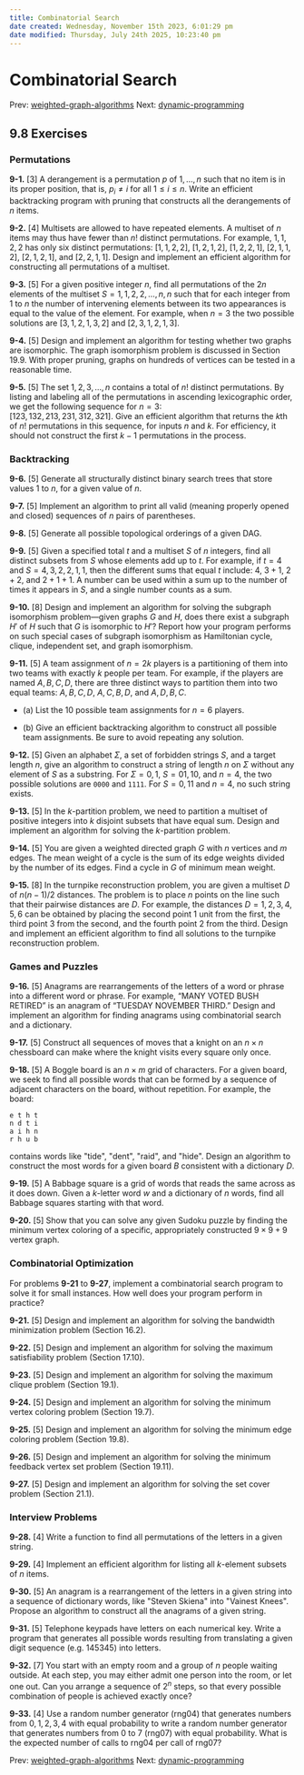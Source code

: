 ```yaml
---
title: Combinatorial Search
date created: Wednesday, November 15th 2023, 6:01:29 pm
date modified: Thursday, July 24th 2025, 10:23:40 pm
---
```


# Combinatorial Search

Prev: [weighted-graph-algorithms](weighted-graph-algorithms.md)
Next: [dynamic-programming](dynamic-programming.md)

## 9.8 Exercises

### Permutations

**9-1.** [3] A derangement is a permutation $p$ of ${1, \dots, n}$ such that no item is in its proper position, that is, $p_i \ne i$ for all $1 \le i \le n$. Write an efficient backtracking program with pruning that constructs all the derangements of $n$ items.

**9-2.** [4] Multisets are allowed to have repeated elements. A multiset of $n$ items may thus have fewer than $n!$ distinct permutations. For example, ${1, 1, 2, 2}$ has only six distinct permutations: $[1,1,2,2]$, $[1,2,1,2]$, $[1,2,2,1]$, $[2,1,1,2]$, $[2,1,2,1]$, and $[2,2,1,1]$. Design and implement an efficient algorithm for constructing all permutations of a multiset.

**9-3.** [5] For a given positive integer $n$, find all permutations of the $2n$ elements of the multiset $S = {1, 1, 2, 2, \dots, n, n}$ such that for each integer from $1$ to $n$ the number of intervening elements between its two appearances is equal to the value of the element. For example, when $n = 3$ the two possible solutions are $[3,1,2,1,3,2]$ and $[2,3,1,2,1,3]$.

**9-4.** [5] Design and implement an algorithm for testing whether two graphs are isomorphic. The graph isomorphism problem is discussed in Section 19.9. With proper pruning, graphs on hundreds of vertices can be tested in a reasonable time.

**9-5.** [5] The set ${1,2,3,\dots,n}$ contains a total of $n!$ distinct permutations. By listing and labeling all of the permutations in ascending lexicographic order, we get the following sequence for $n=3$:  
$[123,132,213,231,312,321]$. Give an efficient algorithm that returns the $k$th of $n!$ permutations in this sequence, for inputs $n$ and $k$. For efficiency, it should not construct the first $k - 1$ permutations in the process.

### Backtracking

**9-6.** [5] Generate all structurally distinct binary search trees that store values $1$ to $n$, for a given value of $n$.

**9-7.** [5] Implement an algorithm to print all valid (meaning properly opened and closed) sequences of $n$ pairs of parentheses.

**9-8.** [5] Generate all possible topological orderings of a given DAG.

**9-9.** [5] Given a specified total $t$ and a multiset $S$ of $n$ integers, find all distinct subsets from $S$ whose elements add up to $t$. For example, if $t = 4$ and $S = {4, 3, 2, 2, 1, 1}$, then the different sums that equal $t$ include: $4$, $3+1$, $2+2$, and $2+1+1$. A number can be used within a sum up to the number of times it appears in $S$, and a single number counts as a sum.

**9-10.** [8] Design and implement an algorithm for solving the subgraph isomorphism problem—given graphs $G$ and $H$, does there exist a subgraph $H'$ of $H$ such that $G$ is isomorphic to $H'$? Report how your program performs on such special cases of subgraph isomorphism as Hamiltonian cycle, clique, independent set, and graph isomorphism.

**9-11.** [5] A team assignment of $n = 2k$ players is a partitioning of them into two teams with exactly $k$ people per team. For example, if the players are named ${A, B, C, D}$, there are three distinct ways to partition them into two equal teams: ${{A,B},{C,D}}$, ${{A,C},{B,D}}$, and ${{A,D},{B,C}}$.

- (a) List the 10 possible team assignments for $n = 6$ players.
    
- (b) Give an efficient backtracking algorithm to construct all possible team assignments. Be sure to avoid repeating any solution.
    

**9-12.** [5] Given an alphabet $\Sigma$, a set of forbidden strings $S$, and a target length $n$, give an algorithm to construct a string of length $n$ on $\Sigma$ without any element of $S$ as a substring. For $\Sigma = {0,1}$, $S = {01, 10}$, and $n=4$, the two possible solutions are `0000` and `1111`. For $S = {0,11}$ and $n=4$, no such string exists.

**9-13.** [5] In the $k$-partition problem, we need to partition a multiset of positive integers into $k$ disjoint subsets that have equal sum. Design and implement an algorithm for solving the $k$-partition problem.

**9-14.** [5] You are given a weighted directed graph $G$ with $n$ vertices and $m$ edges. The mean weight of a cycle is the sum of its edge weights divided by the number of its edges. Find a cycle in $G$ of minimum mean weight.

**9-15.** [8] In the turnpike reconstruction problem, you are given a multiset $D$ of $n(n-1)/2$ distances. The problem is to place $n$ points on the line such that their pairwise distances are $D$. For example, the distances $D = {1, 2, 3, 4, 5, 6}$ can be obtained by placing the second point 1 unit from the first, the third point 3 from the second, and the fourth point 2 from the third. Design and implement an efficient algorithm to find all solutions to the turnpike reconstruction problem.

### Games and Puzzles

**9-16.** [5] Anagrams are rearrangements of the letters of a word or phrase into a different word or phrase. For example, “MANY VOTED BUSH RETIRED” is an anagram of “TUESDAY NOVEMBER THIRD.” Design and implement an algorithm for finding anagrams using combinatorial search and a dictionary.

**9-17.** [5] Construct all sequences of moves that a knight on an $n \times n$ chessboard can make where the knight visits every square only once.

**9-18.** [5] A Boggle board is an $n \times m$ grid of characters. For a given board, we seek to find all possible words that can be formed by a sequence of adjacent characters on the board, without repetition. For example, the board:

```
e t h t
n d t i
a i h n
r h u b
```

contains words like "tide", "dent", "raid", and "hide". Design an algorithm to construct the most words for a given board $B$ consistent with a dictionary $D$.

**9-19.** [5] A Babbage square is a grid of words that reads the same across as it does down. Given a $k$-letter word $w$ and a dictionary of $n$ words, find all Babbage squares starting with that word.

**9-20.** [5] Show that you can solve any given Sudoku puzzle by finding the minimum vertex coloring of a specific, appropriately constructed $9 \times 9 + 9$ vertex graph.

### Combinatorial Optimization

For problems **9-21** to **9-27**, implement a combinatorial search program to solve it for small instances. How well does your program perform in practice?

**9-21.** [5] Design and implement an algorithm for solving the bandwidth minimization problem (Section 16.2).

**9-22.** [5] Design and implement an algorithm for solving the maximum satisfiability problem (Section 17.10).

**9-23.** [5] Design and implement an algorithm for solving the maximum clique problem (Section 19.1).

**9-24.** [5] Design and implement an algorithm for solving the minimum vertex coloring problem (Section 19.7).

**9-25.** [5] Design and implement an algorithm for solving the minimum edge coloring problem (Section 19.8).

**9-26.** [5] Design and implement an algorithm for solving the minimum feedback vertex set problem (Section 19.11).

**9-27.** [5] Design and implement an algorithm for solving the set cover problem (Section 21.1).

### Interview Problems

**9-28.** [4] Write a function to find all permutations of the letters in a given string.

**9-29.** [4] Implement an efficient algorithm for listing all $k$-element subsets of $n$ items.

**9-30.** [5] An anagram is a rearrangement of the letters in a given string into a sequence of dictionary words, like "Steven Skiena" into "Vainest Knees". Propose an algorithm to construct all the anagrams of a given string.

**9-31.** [5] Telephone keypads have letters on each numerical key. Write a program that generates all possible words resulting from translating a given digit sequence (e.g. 145345) into letters.

**9-32.** [7] You start with an empty room and a group of $n$ people waiting outside. At each step, you may either admit one person into the room, or let one out. Can you arrange a sequence of $2^n$ steps, so that every possible combination of people is achieved exactly once?

**9-33.** [4] Use a random number generator (rng04) that generates numbers from ${0, 1, 2, 3, 4}$ with equal probability to write a random number generator that generates numbers from $0$ to $7$ (rng07) with equal probability. What is the expected number of calls to rng04 per call of rng07?

Prev: [weighted-graph-algorithms](weighted-graph-algorithms.md)
Next: [dynamic-programming](dynamic-programming.md)
